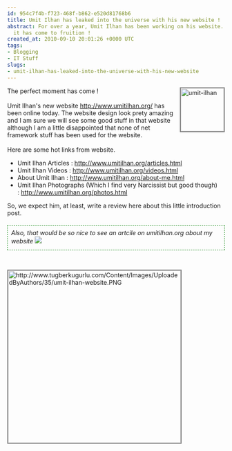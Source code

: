 ```yaml
---
id: 954c7f4b-f723-468f-b862-e520d81768b6
title: Umit Ilhan has leaked into the universe with his new website !
abstract: For over a year, Umit Ilhan has been working on his website. Today, finally
  it has come to fruition !
created_at: 2010-09-10 20:01:26 +0000 UTC
tags:
- Blogging
- IT Stuff
slugs:
- umit-ilhan-has-leaked-into-the-universe-with-his-new-website
---
```


<p><img src="http://www.umitilhan.org/images/random/barcelona1.jpg" alt="umit-ilhan" title="UmitIlhan.Org &copy;" style="float: right; border: 2px gray solid; margin-left: 15px; margin-bottom: 15px; height: 100px;" />The perfect moment has come !&nbsp;<br /> <br /> Umit Ilhan's new website&nbsp;<a href="http://www.umitilhan.org/">http://www.umitilhan.org/</a>&nbsp;has been online today. The website design look prety amazing and I am sure we will see some good stuff in that website although I am a little disappointed that none of net framework stuff has been used for the website.&nbsp;<br /> <br /> Here are some hot links from website.</p>
<ul>
<li>Umit Ilhan Articles :&nbsp;<a href="http://www.umitilhan.org/articles.html">http://www.umitilhan.org/articles.html</a></li>
<li>Umit Ilhan Videos :&nbsp;<a href="http://www.umitilhan.org/videos.html">http://www.umitilhan.org/videos.html</a></li>
<li>About Umit Ilhan :&nbsp;<a href="http://www.umitilhan.org/about-me.html">http://www.umitilhan.org/about-me.html</a></li>
<li>Umit Ilhan Photographs (Which I find very&nbsp;Narcissist but good though) :&nbsp;<a href="http://www.umitilhan.org/photos.html">http://www.umitilhan.org/photos.html</a></li>
</ul>
<p>So, we expect him, at least, write a review here about this little introduction post.</p>
<div style="margin-top: 20px; padding: 8px; padding-bottom: 12px; border: 1px green dashed;"><span style="font-style: italic;">Also, that would be so nice to see an artcile on umitilhan.org about my website</span>&nbsp;<img src="http://www.tugberkugurlu.com/Content/App_Icons/HTMLEditor.icons/angel.gif" /></div>
<p>&nbsp;</p>
<div><img src="http://www.tugberkugurlu.com/Content/Images/UploadedByAuthors/35/umit-ilhan-website.PNG" title="http://www.tugberkugurlu.com/Content/Images/UploadedByAuthors/35/umit-ilhan-website.PNG" alt="http://www.tugberkugurlu.com/Content/Images/UploadedByAuthors/35/umit-ilhan-website.PNG" style="width: 400px; border: 2px solid gray;" /></div>